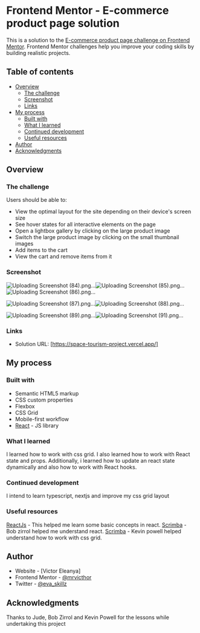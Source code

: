 # Frontend Mentor - E-commerce product page solution
This is a solution to the [E-commerce product page challenge on Frontend Mentor](https://www.frontendmentor.io/challenges/ecommerce-product-page-UPsZ9MJp6). Frontend Mentor challenges help you improve your coding skills by building realistic projects.

## Table of contents

- [Overview](#overview)
  - [The challenge](#the-challenge)
  - [Screenshot](#screenshot)
  - [Links](#links)
- [My process](#my-process)
  - [Built with](#built-with)
  - [What I learned](#what-i-learned)
  - [Continued development](#continued-development)
  - [Useful resources](#useful-resources)
- [Author](#author)
- [Acknowledgments](#acknowledgments)

## Overview

### The challenge

Users should be able to:

- View the optimal layout for the site depending on their device's screen size
- See hover states for all interactive elements on the page
- Open a lightbox gallery by clicking on the large product image
- Switch the large product image by clicking on the small thumbnail images
- Add items to the cart
- View the cart and remove items from it

### Screenshot

![Uploading Screenshot (84).png…]()![Uploading Screenshot (85).png…]()
![Uploading Screenshot (86).png…]()

![Uploading Screenshot (87).png…]()![Uploading Screenshot (88).png…]()

![Uploading Screenshot (89).png…]()![Uploading Screenshot (91).png…]()


### Links
- Solution URL: [https://space-tourism-project.vercel.app/]

## My process

### Built with
- Semantic HTML5 markup
- CSS custom properties
- Flexbox
- CSS Grid
- Mobile-first workflow
- [React](https://reactjs.org/) - JS library

### What I learned
I learned how to work with css grid. I also learned how to work with React state and props. Additionally, i learned how to update an react state dynamically and also how to work with React hooks.

### Continued development
I intend to learn typescript, nextjs and improve my css grid layout

### Useful resources

[ReactJs](https://reactjs.org/) - This helped me learn some basic concepts in react.
[Scrimba](https://scrimba.com/learn/learnreact) - Bob zirrol helped me understand react.
[Scrimba](https://scrimba.com/learn/spacetravel/the-design-system-typography-part-2-coae546fcb4a4bd27a9640f99) - Kevin powell helped understand how to work with css grid.

## Author

- Website - [Victor Eleanya]
- Frontend Mentor - [@mrvicthor](https://www.frontendmentor.io/profile/mrvicthor)
- Twitter - [@eva_skillz](https://www.twitter.com/eva_skillz)

## Acknowledgments

Thanks to Jude, Bob Zirrol and Kevin Powell for the lessons while undertaking this project

